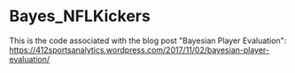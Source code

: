 # Bayes_NFLKickers

This is the code associated with the blog post "Bayesian Player Evaluation": https://412sportsanalytics.wordpress.com/2017/11/02/bayesian-player-evaluation/
